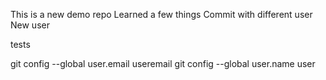 This is a new demo repo
Learned a few things
Commit with different user
New user

tests

git config --global user.email useremail
git config --global user.name user
